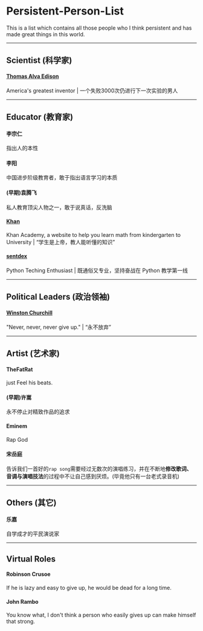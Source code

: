 # Persistent-Person-List
This is a list which contains all those people who I think persistent and has made great things in this world.

___

## Scientist (科学家)

#### [Thomas Alva Edison](https://en.wikipedia.org/wiki/Thomas_Edison)
America's greatest inventor | 一个失败3000次仍进行下一次实验的男人

___

## Educator (教育家)

#### 李宗仁
指出人的本性


#### 李阳
中国进步阶级教育者，敢于指出语言学习的本质


#### (早期)袁腾飞
私人教育顶尖人物之一，敢于说真话，反洗脑


#### [Khan](https://www.khanacademy.org)
Khan Academy, a website to help you learn math from kindergarten to University | “学生是上帝，教人能听懂的知识”


#### [sentdex](https://pythonprogramming.net)
Python Teching Enthusiast | 既通俗又专业，坚持奋战在 Python 教学第一线

___

## Political Leaders (政治领袖)

#### [Winston Churchill](https://en.wikipedia.org/wiki/Winston_Churchill)
"Never, never, never give up." | “永不放弃”
___

## Artist (艺术家)

#### TheFatRat
just Feel his beats.


#### (早期)许嵩
永不停止对精致作品的追求


#### Eminem
Rap God


#### 宋岳庭
告诉我们一首好的`rap song`需要经过无数次的演唱练习，并在不断地**修改歌词、音调与演唱技法**的过程中不让自己感到厌烦。(毕竟他只有一台老式录音机)

___

## Others (其它)

#### 乐嘉
自学成才的平民演说家

___

## Virtual Roles

#### Robinson Crusoe
If he is lazy and easy to give up, he would be dead for a long time.

#### John Rambo
You know what, I don't think a person who easily gives up can make himself that strong.
